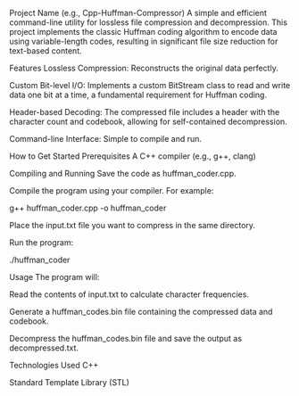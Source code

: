 Project Name (e.g., Cpp-Huffman-Compressor)
A simple and efficient command-line utility for lossless file compression and decompression. This project implements the classic Huffman coding algorithm to encode data using variable-length codes, resulting in significant file size reduction for text-based content.

Features
Lossless Compression: Reconstructs the original data perfectly.

Custom Bit-level I/O: Implements a custom BitStream class to read and write data one bit at a time, a fundamental requirement for Huffman coding.

Header-based Decoding: The compressed file includes a header with the character count and codebook, allowing for self-contained decompression.

Command-line Interface: Simple to compile and run.

How to Get Started
Prerequisites
A C++ compiler (e.g., g++, clang)

Compiling and Running
Save the code as huffman_coder.cpp.

Compile the program using your compiler. For example:

g++ huffman_coder.cpp -o huffman_coder

Place the input.txt file you want to compress in the same directory.

Run the program:

./huffman_coder

Usage
The program will:

Read the contents of input.txt to calculate character frequencies.

Generate a huffman_codes.bin file containing the compressed data and codebook.

Decompress the huffman_codes.bin file and save the output as decompressed.txt.

Technologies Used
C++

Standard Template Library (STL)
